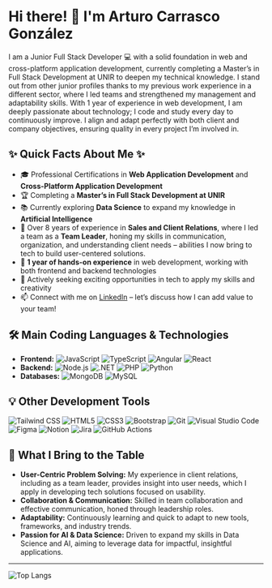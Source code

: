 # Hi there! 👋 I'm Arturo Carrasco González

I am a Junior Full Stack Developer 💻 with a solid foundation in web and cross-platform application development, currently completing a Master’s in Full Stack Development at UNIR to deepen my technical knowledge. I stand out from other junior profiles thanks to my previous work experience in a different sector, where I led teams and strengthened my management and adaptability skills. With 1 year of experience in web development, I am deeply passionate about technology; I code and study every day to continuously improve. I align and adapt perfectly with both client and company objectives, ensuring quality in every project I’m involved in.

## ✨ Quick Facts About Me ✨
- 🎓 Professional Certifications in **Web Application Development** and **Cross-Platform Application Development**
- 🏆 Completing a **Master’s in Full Stack Development at UNIR**
- 📚 Currently exploring **Data Science** to expand my knowledge in **Artificial Intelligence**
- 💼 Over 8 years of experience in **Sales and Client Relations**, where I led a team as a **Team Leader**, honing my skills in communication, organization, and understanding client needs – abilities I now bring to tech to build user-centered solutions.
- 🔨 **1 year of hands-on experience** in web development, working with both frontend and backend technologies
- 🔭 Actively seeking exciting opportunities in tech to apply my skills and creativity
- 📫 Connect with me on [LinkedIn](https://www.linkedin.com/in/arturo-carrasco-gonzález) – let’s discuss how I can add value to your team!

## 🛠️ Main Coding Languages & Technologies
- **Frontend:** ![JavaScript](https://img.shields.io/badge/-JavaScript-F7DF1E?style=flat-square&logo=javascript&logoColor=black) ![TypeScript](https://img.shields.io/badge/-TypeScript-3178C6?style=flat-square&logo=typescript&logoColor=white) ![Angular](https://img.shields.io/badge/-Angular-DD0031?style=flat-square&logo=angular&logoColor=white) ![React](https://img.shields.io/badge/-React-61DAFB?style=flat-square&logo=react&logoColor=black)
- **Backend:** ![Node.js](https://img.shields.io/badge/-Node.js-339933?style=flat-square&logo=node.js&logoColor=white) ![.NET](https://img.shields.io/badge/-.NET-512BD4?style=flat-square&logo=.net&logoColor=white) ![PHP](https://img.shields.io/badge/-PHP-777BB4?style=flat-square&logo=php&logoColor=white) ![Python](https://img.shields.io/badge/-Python-3776AB?style=flat-square&logo=python&logoColor=white)
- **Databases:** ![MongoDB](https://img.shields.io/badge/-MongoDB-47A248?style=flat-square&logo=mongodb&logoColor=white) ![MySQL](https://img.shields.io/badge/-MySQL-4479A1?style=flat-square&logo=mysql&logoColor=white)

## 💡 Other Development Tools
![Tailwind CSS](https://img.shields.io/badge/-Tailwind%20CSS-38B2AC?style=flat-square&logo=tailwind-css&logoColor=white) ![HTML5](https://img.shields.io/badge/-HTML5-E34F26?style=flat-square&logo=html5&logoColor=white) ![CSS3](https://img.shields.io/badge/-CSS3-1572B6?style=flat-square&logo=css3) ![Bootstrap](https://img.shields.io/badge/-Bootstrap-7952B3?style=flat-square&logo=bootstrap&logoColor=white) ![Git](https://img.shields.io/badge/-Git-F05032?style=flat-square&logo=git&logoColor=white) ![Visual Studio Code](https://img.shields.io/badge/-VS%20Code-007ACC?style=flat-square&logo=visual-studio-code&logoColor=white) ![Figma](https://img.shields.io/badge/-Figma-F24E1E?style=flat-square&logo=figma&logoColor=white) ![Notion](https://img.shields.io/badge/-Notion-000000?style=flat-square&logo=notion&logoColor=white) ![Jira](https://img.shields.io/badge/-Jira-0052CC?style=flat-square&logo=jira&logoColor=white) ![GitHub Actions](https://img.shields.io/badge/-GitHub%20Actions-2088FF?style=flat-square&logo=github-actions&logoColor=white)

## 🌟 What I Bring to the Table
- **User-Centric Problem Solving:** My experience in client relations, including as a team leader, provides insight into user needs, which I apply in developing tech solutions focused on usability.
- **Collaboration & Communication:** Skilled in team collaboration and effective communication, honed through leadership roles.
- **Adaptability:** Continuously learning and quick to adapt to new tools, frameworks, and industry trends.
- **Passion for AI & Data Science:** Driven to expand my skills in Data Science and AI, aiming to leverage data for impactful, insightful applications.

---

![Top Langs](https://github-readme-stats.vercel.app/api/top-langs/?username=arturocg96&layout=compact)

